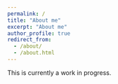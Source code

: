 ```yaml
---
permalink: /
title: "About me"
excerpt: "About me"
author_profile: true
redirect_from: 
  - /about/
  - /about.html
---
```


This is currently a work in progress.
